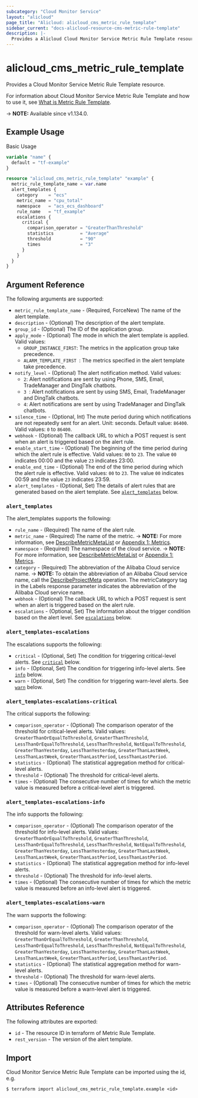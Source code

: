 ```yaml
---
subcategory: "Cloud Monitor Service"
layout: "alicloud"
page_title: "Alicloud: alicloud_cms_metric_rule_template"
sidebar_current: "docs-alicloud-resource-cms-metric-rule-template"
description: |-
  Provides a Alicloud Cloud Monitor Service Metric Rule Template resource.
---
```


# alicloud_cms_metric_rule_template

Provides a Cloud Monitor Service Metric Rule Template resource.

For information about Cloud Monitor Service Metric Rule Template and how to use it, see [What is Metric Rule Template](https://www.alibabacloud.com/help/en/cloudmonitor/latest/createmetricruletemplate).

-> **NOTE:** Available since v1.134.0.

## Example Usage

Basic Usage

```terraform
variable "name" {
  default = "tf-example"
}

resource "alicloud_cms_metric_rule_template" "example" {
  metric_rule_template_name = var.name
  alert_templates {
    category    = "ecs"
    metric_name = "cpu_total"
    namespace   = "acs_ecs_dashboard"
    rule_name   = "tf_example"
    escalations {
      critical {
        comparison_operator = "GreaterThanThreshold"
        statistics          = "Average"
        threshold           = "90"
        times               = "3"
      }
    }
  }
}
```

## Argument Reference

The following arguments are supported:

* `metric_rule_template_name` - (Required, ForceNew) The name of the alert template.
* `description` - (Optional) The description of the alert template.
* `group_id` - (Optional) The ID of the application group.
* `apply_mode` - (Optional) The mode in which the alert template is applied. Valid values:
  - `GROUP_INSTANCE_FIRST`: The metrics in the application group take precedence.
  - `ALARM_TEMPLATE_FIRST `: The metrics specified in the alert template take precedence.
* `notify_level` - (Optional) The alert notification method. Valid values:
  - `2`: Alert notifications are sent by using Phone, SMS, Email, TradeManager and DingTalk chatbots.
  - `3 `: Alert notifications are sent by using SMS, Email, TradeManager and DingTalk chatbots.
  - `4`: Alert notifications are sent by using TradeManager and DingTalk chatbots.
* `silence_time` - (Optional, Int) The mute period during which notifications are not repeatedly sent for an alert. Unit: seconds. Default value: `86400`. Valid values: `0` to `86400`.
* `webhook` - (Optional) The callback URL to which a POST request is sent when an alert is triggered based on the alert rule.
* `enable_start_time` - (Optional) The beginning of the time period during which the alert rule is effective. Valid values: `00` to `23`. The value `00` indicates 00:00 and the value `23` indicates 23:00.
* `enable_end_time` - (Optional) The end of the time period during which the alert rule is effective. Valid values: `00` to `23`. The value `00` indicates 00:59 and the value `23` indicates 23:59.
* `alert_templates` - (Optional, Set) The details of alert rules that are generated based on the alert template. See [`alert_templates`](#alert_templates) below.

### `alert_templates`

The alert_templates supports the following: 

* `rule_name` - (Required) The name of the alert rule.
* `metric_name` - (Required) The name of the metric.
-> **NOTE:** For more information, see [DescribeMetricMetaList](https://www.alibabacloud.com/help/doc-detail/98846.htm) or [Appendix 1: Metrics](https://www.alibabacloud.com/help/doc-detail/28619.htm).
* `namespace` - (Required) The namespace of the cloud service.
-> **NOTE:** For more information, see [DescribeMetricMetaList](https://www.alibabacloud.com/help/doc-detail/98846.htm) or [Appendix 1: Metrics](https://www.alibabacloud.com/help/doc-detail/28619.htm).
* `category` - (Required) The abbreviation of the Alibaba Cloud service name.
-> **NOTE:** To obtain the abbreviation of an Alibaba Cloud service name, call the [DescribeProjectMeta](https://www.alibabacloud.com/help/en/cms/developer-reference/api-cms-2019-01-01-describeprojectmeta) operation. The metricCategory tag in the Labels response parameter indicates the abbreviation of the Alibaba Cloud service name.
* `webhook` - (Optional) The callback URL to which a POST request is sent when an alert is triggered based on the alert rule.
* `escalations` - (Optional, Set) The information about the trigger condition based on the alert level. See [`escalations`](#alert_templates-escalations) below. 

### `alert_templates-escalations`

The escalations supports the following: 

* `critical` - (Optional, Set) The condition for triggering critical-level alerts. See [`critical`](#alert_templates-escalations-critical) below. 
* `info` - (Optional, Set) The condition for triggering info-level alerts. See [`info`](#alert_templates-escalations-info) below. 
* `warn` - (Optional, Set) The condition for triggering warn-level alerts. See [`warn`](#alert_templates-escalations-warn) below. 

### `alert_templates-escalations-critical`

The critical supports the following:

* `comparison_operator` - (Optional) The comparison operator of the threshold for critical-level alerts. Valid values: `GreaterThanOrEqualToThreshold`, `GreaterThanThreshold`, `LessThanOrEqualToThreshold`, `LessThanThreshold`, `NotEqualToThreshold`, `GreaterThanYesterday`, `LessThanYesterday`, `GreaterThanLastWeek`, `LessThanLastWeek`, `GreaterThanLastPeriod`, `LessThanLastPeriod`.
* `statistics` - (Optional) The statistical aggregation method for critical-level alerts.
* `threshold` - (Optional) The threshold for critical-level alerts.
* `times` - (Optional) The consecutive number of times for which the metric value is measured before a critical-level alert is triggered.

### `alert_templates-escalations-info`

The info supports the following:

* `comparison_operator` - (Optional) The comparison operator of the threshold for info-level alerts. Valid values: `GreaterThanOrEqualToThreshold`, `GreaterThanThreshold`, `LessThanOrEqualToThreshold`, `LessThanThreshold`, `NotEqualToThreshold`, `GreaterThanYesterday`, `LessThanYesterday`, `GreaterThanLastWeek`, `LessThanLastWeek`, `GreaterThanLastPeriod`, `LessThanLastPeriod`.
* `statistics` - (Optional) The statistical aggregation method for info-level alerts.
* `threshold` - (Optional) The threshold for info-level alerts.
* `times` - (Optional) The consecutive number of times for which the metric value is measured before an info-level alert is triggered.

### `alert_templates-escalations-warn`

The warn supports the following: 

* `comparison_operator` - (Optional) The comparison operator of the threshold for warn-level alerts. Valid values: `GreaterThanOrEqualToThreshold`, `GreaterThanThreshold`, `LessThanOrEqualToThreshold`, `LessThanThreshold`, `NotEqualToThreshold`, `GreaterThanYesterday`, `LessThanYesterday`, `GreaterThanLastWeek`, `LessThanLastWeek`, `GreaterThanLastPeriod`, `LessThanLastPeriod`.
* `statistics` - (Optional) The statistical aggregation method for warn-level alerts.
* `threshold` - (Optional) The threshold for warn-level alerts.
* `times` - (Optional) The consecutive number of times for which the metric value is measured before a warn-level alert is triggered.

## Attributes Reference

The following attributes are exported:

* `id` - The resource ID in terraform of Metric Rule Template.
* `rest_version` - The version of the alert template.

## Import

Cloud Monitor Service Metric Rule Template can be imported using the id, e.g.

```shell
$ terraform import alicloud_cms_metric_rule_template.example <id>
```
